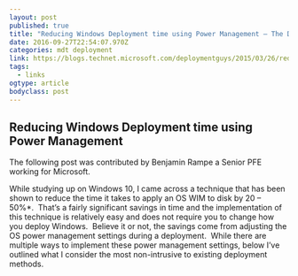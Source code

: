 ```yaml
---
layout: post
published: true
title: "Reducing Windows Deployment time using Power Management – The Deployment Guys"
date: 2016-09-27T22:54:07.970Z
categories: mdt deployment
link: https://blogs.technet.microsoft.com/deploymentguys/2015/03/26/reducing-windows-deployment-time-using-power-management/
tags:
  - links
ogtype: article
bodyclass: post
---
```


## Reducing Windows Deployment time using Power Management
The following post was contributed by Benjamin Rampe a Senior PFE working for Microsoft.

While studying up on Windows 10, I came across a technique that has been shown to reduce the time it takes to apply an OS WIM to disk by 20 – 50%*.  That’s a fairly significant savings in time and the implementation of this technique is relatively easy and does not require you to change how you deploy Windows.  Believe it or not, the savings come from adjusting the OS power management settings during a deployment.  While there are multiple ways to implement these power management settings, below I’ve outlined what I consider the most non-intrusive to existing deployment methods. 
